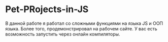 # Pet-PRojects-in-JS

В данной работе я работал со сложными функциями на языка JS и ООП языка. Более того, продемонстрировал на рабочем сайте. У вас есть возможность запустить через онлайн компиляторы.
